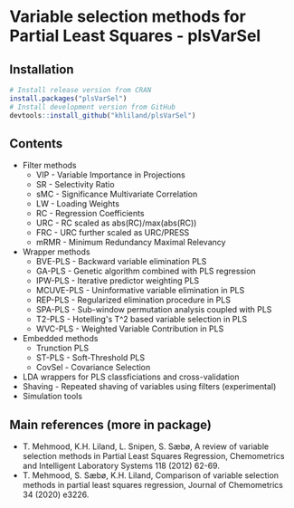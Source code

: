 # Variable selection methods for Partial Least Squares - plsVarSel

## Installation

``` r
# Install release version from CRAN  
install.packages("plsVarSel")  
# Install development version from GitHub  
devtools::install_github("khliland/plsVarSel")
```

## Contents

- Filter methods
    - VIP - Variable Importance in Projections
    - SR - Selectivity Ratio
    - sMC - Significance Multivariate Correlation
    - LW - Loading Weights
    - RC - Regression Coefficients
    - URC - RC scaled as abs(RC)/max(abs(RC))
    - FRC - URC further scaled as URC/PRESS
    - mRMR - Minimum Redundancy Maximal Relevancy
- Wrapper methods
    - BVE-PLS -	Backward variable elimination PLS
    - GA-PLS - Genetic algorithm combined with PLS regression
    - IPW-PLS - Iterative predictor weighting PLS
    - MCUVE-PLS - Uninformative variable elimination in PLS
    - REP-PLS - Regularized elimination procedure in PLS
    - SPA-PLS - Sub-window permutation analysis coupled with PLS
    - T2-PLS - Hotelling's T^2 based variable selection in PLS
    - WVC-PLS - Weighted Variable Contribution in PLS
- Embedded methods
    - Trunction PLS
    - ST-PLS - Soft-Threshold PLS
    - CovSel - Covariance Selection
- LDA wrappers for PLS classficiations and cross-validation
- Shaving - Repeated shaving of variables using filters (experimental)
- Simulation tools

## Main references (more in package)
- T. Mehmood, K.H. Liland, L. Snipen, S. Sæbø, A review of variable selection methods in Partial Least Squares Regression, Chemometrics and Intelligent Laboratory Systems 118 (2012) 62-69. 
- T. Mehmood, S. Sæbø, K.H. Liland, Comparison of variable selection methods in partial least squares regression, Journal of Chemometrics 34 (2020) e3226.
